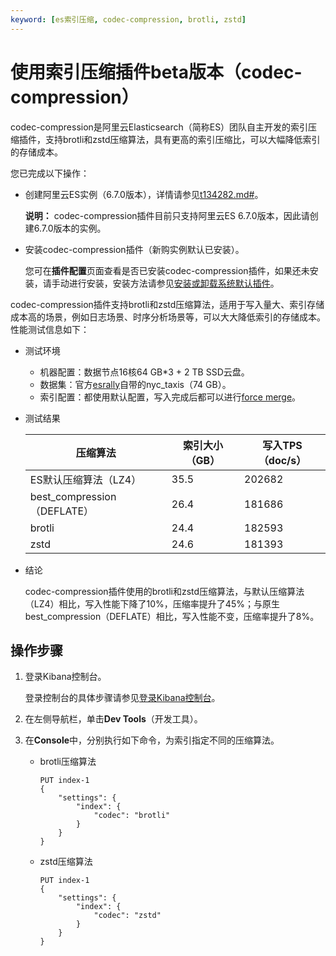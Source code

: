 ```yaml
---
keyword: [es索引压缩, codec-compression, brotli, zstd]
---
```


# 使用索引压缩插件beta版本（codec-compression）

codec-compression是阿里云Elasticsearch（简称ES）团队自主开发的索引压缩插件，支持brotli和zstd压缩算法，具有更高的索引压缩比，可以大幅降低索引的存储成本。

您已完成以下操作：

-   创建阿里云ES实例（6.7.0版本），详情请参见[t134282.md\#](/cn.zh-CN/Elasticsearch/实例管理/创建阿里云Elasticsearch实例.md)。

    **说明：** codec-compression插件目前只支持阿里云ES 6.7.0版本，因此请创建6.7.0版本的实例。

-   安装codec-compression插件（新购实例默认已安装）。

    您可在**插件配置**页面查看是否已安装codec-compression插件，如果还未安装，请手动进行安装，安装方法请参见[安装或卸载系统默认插件](/cn.zh-CN/Elasticsearch/插件配置/安装或卸载系统默认插件.md)。


codec-compression插件支持brotli和zstd压缩算法，适用于写入量大、索引存储成本高的场景，例如日志场景、时序分析场景等，可以大大降低索引的存储成本。性能测试信息如下：

-   测试环境
    -   机器配置：数据节点16核64 GB\*3 + 2 TB SSD云盘。
    -   数据集：官方[esrally](https://github.com/elastic/rally/tree/master/esrally)自带的nyc\_taxis（74 GB）。
    -   索引配置：都使用默认配置，写入完成后都可以进行[force merge](https://www.elastic.co/guide/en/elasticsearch/reference/current/indices-forcemerge.html#indices-forcemerge)。
-   测试结果

    |压缩算法|索引大小（GB）|写入TPS（doc/s）|
    |----|--------|------------|
    |ES默认压缩算法（LZ4）|35.5|202682|
    |best\_compression（DEFLATE）|26.4|181686|
    |brotli|24.4|182593|
    |zstd|24.6|181393|

-   结论

    codec-compression插件使用的brotli和zstd压缩算法，与默认压缩算法（LZ4）相比，写入性能下降了10%，压缩率提升了45%；与原生best\_compression（DEFLATE）相比，写入性能不变，压缩率提升了8%。


## 操作步骤

1.  登录Kibana控制台。

    登录控制台的具体步骤请参见[登录Kibana控制台](/cn.zh-CN/Elasticsearch/可视化控制/Kibana/登录Kibana控制台.md)。

2.  在左侧导航栏，单击**Dev Tools**（开发工具）。

3.  在**Console**中，分别执行如下命令，为索引指定不同的压缩算法。

    -   brotli压缩算法

        ```
        PUT index-1
        {
            "settings": {
                "index": {
                    "codec": "brotli"
                }
            }
        }
        ```

    -   zstd压缩算法

        ```
        PUT index-1
        {
            "settings": {
                "index": {
                    "codec": "zstd"
                }
            }
        }
        ```


